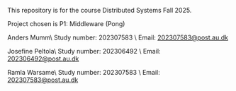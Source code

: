 This repository is for the course Distributed Systems Fall 2025. 

Project chosen is P1: Middleware (Pong)

Anders Mumm\\
Study number: 202307583 \\
Email: 202307583@post.au.dk

Josefine Peltola\\
Study number: 202306492 \\
Email: 202306492@post.au.dk

Ramla Warsame\\
Study number: 202307583 \\
Email: 202307583@post.au.dk
